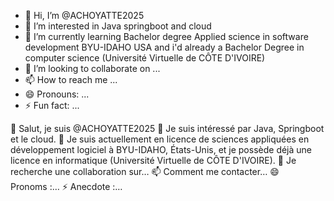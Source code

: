 - 👋 Hi, I’m @ACHOYATTE2025
- 👀 I’m interested in Java springboot and cloud
- 🌱 I’m currently learning Bachelor degree Applied science in software development BYU-IDAHO USA and i'd already a Bachelor Degree in computer science (Université Virtuelle de CÔTE D'IVOIRE)
- 💞️ I’m looking to collaborate on ...
- 📫 How to reach me ...
- 😄 Pronouns: ...
- ⚡ Fun fact: ...



👋 Salut, je suis @ACHOYATTE2025
👀 Je suis intéressé par Java, Springboot et le cloud.
🌱 Je suis actuellement en licence de sciences appliquées en développement logiciel à BYU-IDAHO, États-Unis, et je possède déjà une licence en informatique (Université Virtuelle de CÔTE D'IVOIRE).
💞️ Je recherche une collaboration sur…
📫 Comment me contacter…
😄 Pronoms :…
⚡ Anecdote :…
<!---
ACHOYATTE2025/ACHOYATTE2025 is a ✨ special ✨ repository because its `README.md` (this file) appears on your GitHub profile.
You can click the Preview link to take a look at your changes.
--->


